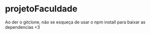 # projetoFaculdade
Ao der o gitclone, não se esqueça de usar o npm install para baixar as dependencias <3
